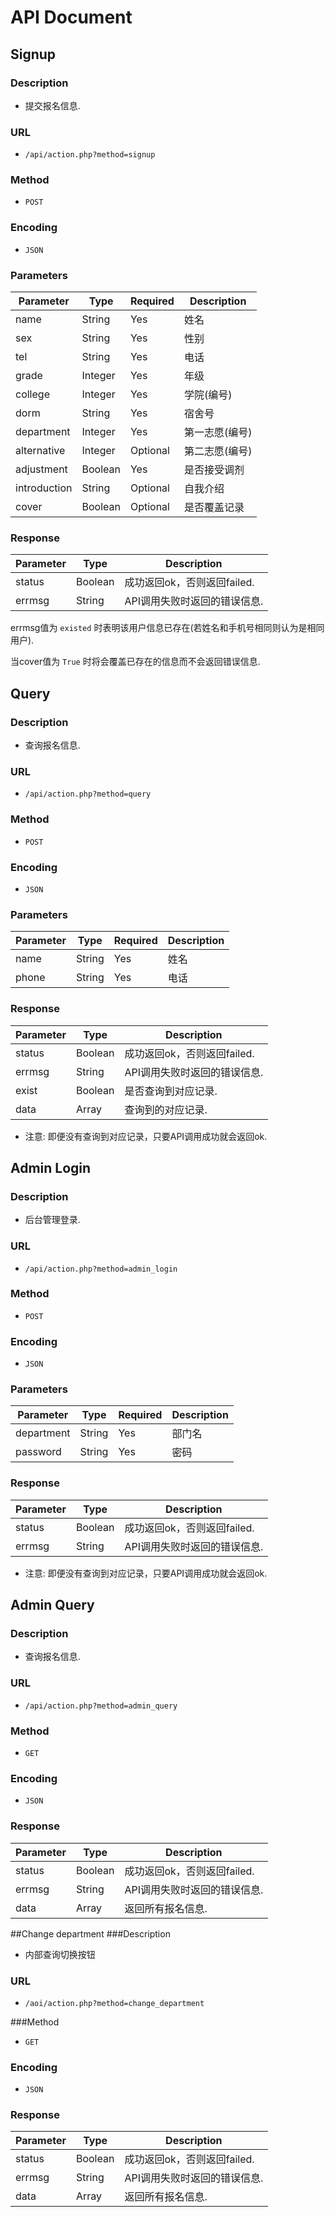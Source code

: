 # API Document
## Signup
### Description
* 提交报名信息.

### URL
* `/api/action.php?method=signup`

### Method
* `POST`

### Encoding
* `JSON`

### Parameters
| Parameter    | Type    | Required | Description   |
| ------------ | ------- | -------- | ------------- |
| name         | String  | Yes      | 姓名			|
| sex          | String  | Yes      | 性别			|
| tel          | String  | Yes      | 电话			|
| grade        | Integer | Yes      | 年级			|
| college      | Integer | Yes      | 学院(编号)		|
| dorm         | String  | Yes      | 宿舍号			|
| department   | Integer | Yes      | 第一志愿(编号)	|
| alternative  | Integer | Optional | 第二志愿(编号)	|
| adjustment   | Boolean | Yes      | 是否接受调剂 	|
| introduction | String  | Optional | 自我介绍		|
| cover        | Boolean | Optional | 是否覆盖记录 	|

### Response
| Parameter    | Type    | Description                  |
| ------------ | ------- | ---------------------------- |
| status       | Boolean | 成功返回ok，否则返回failed.	|
| errmsg       | String  | API调用失败时返回的错误信息.	|

errmsg值为 `existed` 时表明该用户信息已存在(若姓名和手机号相同则认为是相同用户).

当cover值为 `True` 时将会覆盖已存在的信息而不会返回错误信息.

## Query
### Description
* 查询报名信息.

### URL
* `/api/action.php?method=query`

### Method
* `POST`

### Encoding
* `JSON`

### Parameters
| Parameter    | Type    | Required | Description   |
| ------------ | ------- | -------- | ------------- |
| name         | String  | Yes      | 姓名			|
| phone        | String  | Yes      | 电话			|

### Response
| Parameter    | Type    | Description                  |
| ------------ | ------- | ---------------------------- |
| status       | Boolean | 成功返回ok，否则返回failed.	|
| errmsg       | String  | API调用失败时返回的错误信息.	|
| exist        | Boolean | 是否查询到对应记录.			|
| data         | Array   | 查询到的对应记录.				|

* 注意: 即便没有查询到对应记录，只要API调用成功就会返回ok.

## Admin Login
### Description
* 后台管理登录.

### URL
* `/api/action.php?method=admin_login`

### Method
* `POST`

### Encoding
* `JSON`

### Parameters
| Parameter    | Type    | Required | Description   |
| ------------ | ------- | -------- | ------------- |
| department   | String  | Yes      | 部门名			|
| password     | String  | Yes      | 密码			|

### Response
| Parameter    | Type    | Description                  |
| ------------ | ------- | ---------------------------- |
| status       | Boolean | 成功返回ok，否则返回failed.	|
| errmsg       | String  | API调用失败时返回的错误信息.	|

* 注意: 即便没有查询到对应记录，只要API调用成功就会返回ok.


## Admin Query
### Description
* 查询报名信息.

### URL
* `/api/action.php?method=admin_query`

### Method
* `GET`

### Encoding
* `JSON`

### Response
| Parameter    | Type    | Description                  |
| ------------ | ------- | ---------------------------- |
| status       | Boolean | 成功返回ok，否则返回failed.	|
| errmsg       | String  | API调用失败时返回的错误信息.	|
| data         | Array   | 返回所有报名信息.				|

##Change department
###Description
* 内部查询切换按钮

### URL

* `/aoi/action.php?method=change_department`

###Method
* `GET`

### Encoding

* `JSON`

### Response
| Parameter    | Type    | Description                  |
| ------------ | ------- | ---------------------------- |
| status       | Boolean | 成功返回ok，否则返回failed.	|
| errmsg       | String  | API调用失败时返回的错误信息.	|
| data         | Array   | 返回所有报名信息.				|